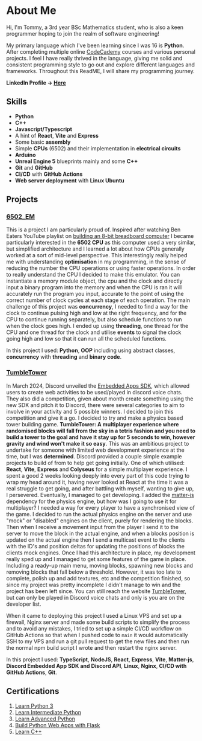 # About Me

Hi, I'm Tommy, a 3rd year BSc Mathematics student, who is also a keen programmer hoping to join the realm of software engineering!

My primary language which I've been learning since I was 16 is **Python**. After completing multiple online [CodeCademy](https://codecademy.com) courses and various personal projects. I feel I have really thrived in the language, giving me solid and consistent programming style to go out and explore different languages and frameworks. Throughout this ReadME, I will share my programming journey.

**LinkedIn Profile -> [Here](https://www.linkedin.com/in/tommy-ford03/)**

## Skills

- **Python**
- **C++**
- **Javascript/Typescript**
- A hint of **React**, **Vite** and **Express**
- Some basic **assembly**
- Simple **CPUs** (6502) and their implementation in **electrical circuits**
- **Arduino**
- **Unreal Engine 5** blueprints mainly and some **C++**
- **Git** and **GitHub**
- **CI/CD** with **GitHub Actions**
- **Web server deployment** with **Linux Ubuntu**

## Projects

### [6502_EM](https://github.com/Ford2003/6502_EM)

This is a project I am particularly proud of. Inspired after watching Ben Eaters YouTube playlist on [building an 8-bit breadboard computer](https://www.youtube.com/playlist?list=PLowKtXNTBypGqImE405J2565dvjafglHU) I became particularly interested in the **6502 CPU** as this computer used a very similar, but simplified architecture and I learned a lot about how CPUs generally worked at a sort of mid-level perspective. This interestingly really helped me with understanding **optimisation** in my programming, in the sense of reducing the number the CPU operations or using faster operations. In order to really understand the CPU I decided to make this emulator. You can instantiate a memory module object, the cpu and the clock and directly input a binary program into the memory and when the CPU is ran it will accurately run the program you input, accurate to the point of using the correct number of clock cycles at each stage of each operation. The main challenge of this project was **concurrency**, I needed to find a way for the clock to continue pulsing high and low at the right frequency, and for the CPU to continue running separately, but also schedule functions to run when the clock goes high. I ended up using **threading**, one thread for the CPU and one thread for the clock and utilise **events** to signal the clock going high and low so that it can run all the scheduled functions.

In this project I used: **Python**, **OOP** including using abstract classes, **concurrency** with **threading** and **binary code**.

### [TumbleTower](https://github.com/Ford2003/TumbleTower)

In March 2024, Discord unveiled the [Embedded Apps SDK](https://support-dev.discord.com/hc/en-us/articles/21204423970071-Introducing-the-Embedded-App-SDK), which allowed users to create web activities to be used/played in discord voice chats. They also did a competition, given about month create something using the new SDK and pitch it to Discord, there were several categories to aim to involve in your activity and 5 possible winners. I decided to join this competition and give it a go. I decided to try and make a physics based tower building game. **TumbleTower: A multiplayer experience where randomised blocks will fall from the sky in a tetris fashion and you need to build a tower to the goal and have it stay up for 5 seconds to win, however gravity and wind won't make it so easy**. This was an ambitious project to undertake for someone with limited web development experience at the time, but I was **determined**. Discord provided a couple simple example projects to build of from to help get going initially. One of which utilised: **React**, **Vite**, **Express** and **Colyseus** for a simple multiplayer experience. I spent a good 2 weeks looking deeply into every part of this code trying to wrap my head around it, having never looked at React at the time it was a real struggle to get going, and after battling with myself, wanting to give up, I persevered. Eventually, I managed to get developing. I added the [matter-js](https://github.com/liabru/matter-js) dependency for the physics engine, but how was I going to use it for multiplayer? I needed a way for every player to have a synchronised view of the game. I decided to run the actual physics engine on the server and use "mock" or "disabled" engines on the client, purely for rendering the blocks. Then when I receive a movement input from the player I send it to the server to move the block in the actual engine, and when a blocks position is updated on the actual engine then I send a multicast event to the clients with the ID's and position deltas for updating the positions of blocks the clients mock engines. Once I had this architecture in place, my development really sped up and I managed to get some features of the game in place. Including a ready-up main menu, moving blocks, spawning new blocks and removing blocks that fall below a threshold. However, it was too late to complete, polish up and add textures, etc and the competition finished, so since my project was pretty incomplete I didn't manage to win and the project has been left since. You can still reach the website [TumbleTower](https://tumble-tower.fun), but can only be played in Discord voice chats and only is you are on the developer list. 

When it came to deploying this project I used a Linux VPS and set up a firewall, Nginx server and made some build scripts to simplify the process and to avoid any mistakes, I tried to set up a simple CI/CD workflow on GitHub Actions so that when I pushed code to `main` it would automatically SSH to my VPS and run a git pull request to get the new files and then run the normal npm build script I wrote and then restart the nginx server.

In this project I used: **TypeScript**, **NodeJS**, **React**, **Express**, **Vite**, **Matter-js**, **Discord Embedded App SDK and Discord API**, **Linux**, **Nginx**, **CI/CD with GitHub Actions**, **Git**.

## Certifications
1. [Learn Python 3](https://www.codecademy.com/learn/learn-python-3)
2. [Learn Intermediate Python](https://www.codecademy.com/learn/learn-intermediate-python-3)
3. [Learn Advanced Python](https://www.codecademy.com/learn/learn-advanced-python)
4. [Build Python Web Apps with Flask](https://www.codecademy.com/learn/paths/build-python-web-apps-flask)
5. [Learn C++](https://www.codecademy.com/learn/learn-c-plus-plus)
